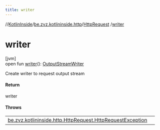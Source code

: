 ```yaml
---
title: writer
---
```

//[KotlinInside](../../../index.html)/[be.zvz.kotlininside.http](../index.html)/[HttpRequest](index.html)
/[writer](writer.html)

# writer

[jvm]\
open
fun [writer](writer.html)(): [OutputStreamWriter](https://docs.oracle.com/javase/7/docs/api/java/io/OutputStreamWriter.html)

Create writer to request output stream

#### Return

writer

#### Throws

| | |
|---|---|
| [be.zvz.kotlininside.http.HttpRequest.HttpRequestException](-http-request-exception/index.html) |  |



